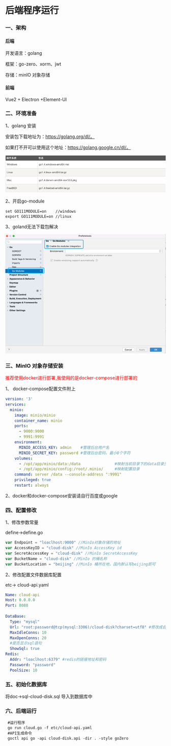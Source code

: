 # 后端程序运行

### 一、架构

#### 后端
开发语言：golang

框架：go-zero、xorm、jwt

存储：minIO 对象存储

#### 前端
Vue2 + Electron +Element-UI

### 二、环境准备
1、golang 安装

安装包下载地址为：https://golang.org/dl/。

如果打不开可以使用这个地址：https://golang.google.cn/dl/。

![img.png](doc/img.png)

2、开启go-module

``` shell
set GO111MODULE=on    //windows
export GO111MODULE=on //linux
```

3、goland无法下载包解决

![img.png](doc/img-gomod.png)

### 三、MinIO 对象存储安装

<font color="red">推荐使用docker进行部署,我使用的是docker-compose进行部署的</font>

1、 docker-compose配置文件附上
```yaml
version: '3'
services:
  minio:
    image: minio/minio
    container_name: minio
    ports:
      - 9000:9000
      - 9991:9991
    environment:
      MINIO_ACCESS_KEY: admin    #管理后台用户名
      MINIO_SECRET_KEY: password #管理后台密码，最小8个字符
    volumes:
      - /opt/app/minio/data:/data               #映射当前目录下的data目录至容器内/data目录
      - /opt/app/minio/config:/root/.minio/     #映射配置目录
    command: server /data --console-address ":9991"
    privileged: true
    restart: always
```

2、docker和docker-compose安装请自行百度或google

### 四、配置修改

1、修改参数常量

define->define.go

```go
var Endpoint = "loaclhost:9000" //MinIo对象存储的地址
var AccessKeyID = "cloud-disk" //MinIo AccessKey id
var SecretAccessKey = "cloud-disk" //MinIo SecretAccessKey
var BucketName = "cloud-disk" //MinIo 的桶名称
var BucketLocation = "beijing" //MinIo 桶所在地，国内默认写beijing即可
```

2、修改配置文件数据库配置

etc-> cloud-api.yaml
```yaml
Name: cloud-api
Host: 0.0.0.0
Port: 8080

DataBase:
  Type: "mysql"
  Url: "root:password@tcp(mysql:3306)/cloud-disk?charset=utf8" #修改成自己的数据库链接地址和密码
  MaxIdleConns: 10
  MaxOpenConns: 20
  #是否显示sql语句
  ShowSql: true
Redis:
  Addr: "loaclhost:6379" #redis的链接地址和密码
  Password: "password"
  PoolSize: 10
```

### 五、初始化数据库

将doc->sql-cloud-disk.sql 导入到数据库中

### 六、后端运行
``` shell
 #运行程序
 go run cloud.go -f etc/cloud-api.yaml
 #API生成命令
 goctl api go -api cloud-disk.api -dir . -style goZero
```
